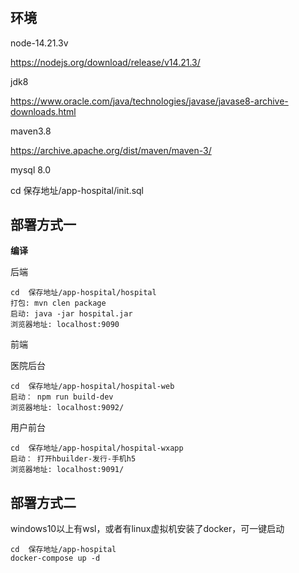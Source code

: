 # 

## 环境

node-14.21.3v

https://nodejs.org/download/release/v14.21.3/

jdk8

https://www.oracle.com/java/technologies/javase/javase8-archive-downloads.html

maven3.8

https://archive.apache.org/dist/maven/maven-3/

mysql 8.0

cd  保存地址/app-hospital/init.sql

## 部署方式一

**编译**

后端 

```
cd  保存地址/app-hospital/hospital
打包: mvn clen package
启动: java -jar hospital.jar
浏览器地址: localhost:9090
```

前端

医院后台

```
cd  保存地址/app-hospital/hospital-web
启动： npm run build-dev
浏览器地址: localhost:9092/
```

用户前台

```
cd  保存地址/app-hospital/hospital-wxapp
启动： 打开hbuilder-发行-手机h5
浏览器地址: localhost:9091/
```

## 部署方式二
windows10以上有wsl，或者有linux虚拟机安装了docker，可一键启动
```
cd  保存地址/app-hospital
docker-compose up -d
```

